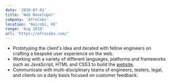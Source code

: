 ```yaml
---
date: '2018-07-01'
title: 'Web Developer'
company: 'AfroCabs'
location: 'Nairobi, KE'
range: 'Aug 2018'
url: 'https://afrocabs.com/'
---
```


- Prototyping the client's idea and iterated with fellow engineers on crafting a bespoke user experience on the web.
- Working with a variety of different languages, platforms and frameworks such as JavaScript, HTML and CSS3 to build the [website](https://afrocabs.com).
- Communicate with multi-disciplinary teams of engineers, testers, legal, and clients on a daily basis focused on customer feedback.
